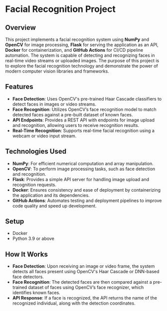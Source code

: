 # Facial Recognition Project

## Overview
This project implements a facial recognition system using **NumPy** and **OpenCV** for image processing, **Flask** for serving the application as an API, **Docker** for containerization, and **GitHub Actions** for CI/CD pipeline automation. The system is capable of detecting and recognizing faces in real-time video streams or uploaded images. The purpose of this project is to explore the facial recognition technology and demonstrate the power of modern computer vision libraries and frameworks.

## Features
- **Face Detection**: Uses OpenCV's pre-trained Haar Cascade classifiers to detect faces in images or video streams.
- **Face Recognition**: Utilizes OpenCV’s face recognition model to match detected faces against a pre-built dataset of known faces.
- **API Endpoints**: Provides a REST API with endpoints for image upload and recognition, allowing users to receive recognition results.
- **Real-Time Recognition**: Supports real-time facial recognition using a webcam or video input stream.

## Technologies Used
- **NumPy**: For efficient numerical computation and array manipulation.
- **OpenCV**: To perform image processing tasks, such as face detection and recognition.
- **Flask**: Provides a simple API server for handling image upload and recognition requests.
- **Docker**: Ensures consistency and ease of deployment by containerizing the application and its dependencies.
- **GitHub Actions**: Automates testing and deployment pipelines to improve code quality and speed up development.

## Setup 
- Docker
- Python 3.9 or above

## How It Works
- **Face Detection**: Upon receiving an image or video frame, the system detects all faces present using OpenCV's Haar Cascade or DNN-based face detectors.
- **Face Recognition**: The detected faces are then compared against a pre-trained dataset of faces using OpenCV’s face recognizer, which identifies known faces.
- **API Response**: If a face is recognized, the API returns the name of the recognized individual, along with the detection coordinates.